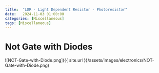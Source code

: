 ```yaml
---
title:  "LDR - Light Dependent Resistor - Photoresistor"
date:   2024-11-03 01:00:00
categories: [Miscellaneous] 
tags: [Miscellaneous]
---
```




#  Not Gate with Diodes

![NOT-Gate-with-Diode.png]({{ site.url }}/assets/images/electronics/NOT-Gate-with-Diode.png)


